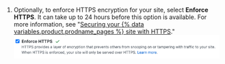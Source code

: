 1. Optionally, to enforce HTTPS encryption for your site, select **Enforce HTTPS**. It can take up to 24 hours before this option is available. For more information, see "[Securing your {% data variables.product.prodname_pages %} site with HTTPS](/articles/securing-your-github-pages-site-with-https)." ![Enforce HTTPS for custom domains option](/assets/images/help/pages/enforce-https-custom-domains.png)
